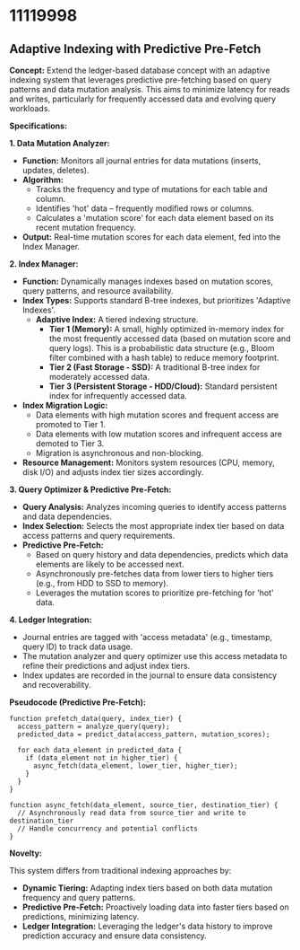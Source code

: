 # 11119998

## Adaptive Indexing with Predictive Pre-Fetch

**Concept:** Extend the ledger-based database concept with an adaptive indexing system that leverages predictive pre-fetching based on query patterns and data mutation analysis. This aims to minimize latency for reads and writes, particularly for frequently accessed data and evolving query workloads.

**Specifications:**

**1. Data Mutation Analyzer:**

*   **Function:** Monitors all journal entries for data mutations (inserts, updates, deletes).
*   **Algorithm:**
    *   Tracks the frequency and type of mutations for each table and column.
    *   Identifies 'hot' data – frequently modified rows or columns.
    *   Calculates a 'mutation score' for each data element based on its recent mutation frequency.
*   **Output:** Real-time mutation scores for each data element, fed into the Index Manager.

**2. Index Manager:**

*   **Function:** Dynamically manages indexes based on mutation scores, query patterns, and resource availability.
*   **Index Types:** Supports standard B-tree indexes, but prioritizes 'Adaptive Indexes'.
    *   **Adaptive Index:** A tiered indexing structure.
        *   **Tier 1 (Memory):**  A small, highly optimized in-memory index for the most frequently accessed data (based on mutation score and query logs). This is a probabilistic data structure (e.g., Bloom filter combined with a hash table) to reduce memory footprint.
        *   **Tier 2 (Fast Storage - SSD):** A traditional B-tree index for moderately accessed data.
        *   **Tier 3 (Persistent Storage - HDD/Cloud):** Standard persistent index for infrequently accessed data.
*   **Index Migration Logic:**
    *   Data elements with high mutation scores and frequent access are promoted to Tier 1.
    *   Data elements with low mutation scores and infrequent access are demoted to Tier 3.
    *   Migration is asynchronous and non-blocking.
*   **Resource Management:** Monitors system resources (CPU, memory, disk I/O) and adjusts index tier sizes accordingly.

**3. Query Optimizer & Predictive Pre-Fetch:**

*   **Query Analysis:** Analyzes incoming queries to identify access patterns and data dependencies.
*   **Index Selection:** Selects the most appropriate index tier based on data access patterns and query requirements.
*   **Predictive Pre-Fetch:**
    *   Based on query history and data dependencies, predicts which data elements are likely to be accessed next.
    *   Asynchronously pre-fetches data from lower tiers to higher tiers (e.g., from HDD to SSD to memory).
    *   Leverages the mutation scores to prioritize pre-fetching for 'hot' data.

**4.  Ledger Integration:**

*   Journal entries are tagged with 'access metadata' (e.g., timestamp, query ID) to track data usage.
*   The mutation analyzer and query optimizer use this access metadata to refine their predictions and adjust index tiers.
*   Index updates are recorded in the journal to ensure data consistency and recoverability.

**Pseudocode (Predictive Pre-Fetch):**

```
function prefetch_data(query, index_tier) {
  access_pattern = analyze_query(query);
  predicted_data = predict_data(access_pattern, mutation_scores);
  
  for each data_element in predicted_data {
    if (data_element not in higher_tier) {
      async_fetch(data_element, lower_tier, higher_tier);
    }
  }
}

function async_fetch(data_element, source_tier, destination_tier) {
  // Asynchronously read data from source_tier and write to destination_tier
  // Handle concurrency and potential conflicts
}
```

**Novelty:**

This system differs from traditional indexing approaches by:

*   **Dynamic Tiering:** Adapting index tiers based on both data mutation frequency and query patterns.
*   **Predictive Pre-Fetch:** Proactively loading data into faster tiers based on predictions, minimizing latency.
*   **Ledger Integration:** Leveraging the ledger's data history to improve prediction accuracy and ensure data consistency.